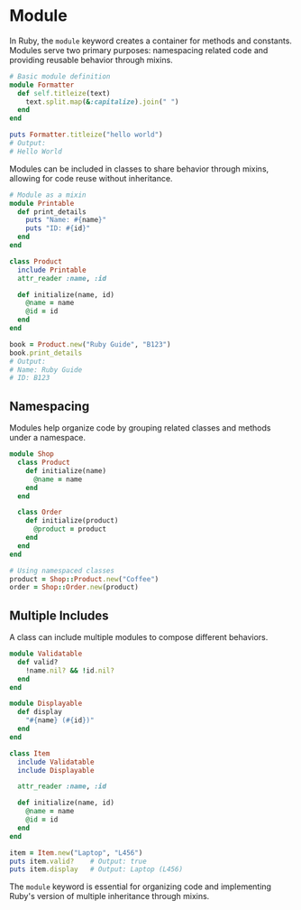 # Module

In Ruby, the `module` keyword creates a container for methods and constants. Modules serve two primary purposes: namespacing related code and providing reusable behavior through mixins.

```ruby
# Basic module definition
module Formatter
  def self.titleize(text)
    text.split.map(&:capitalize).join(" ")
  end
end

puts Formatter.titleize("hello world")
# Output:
# Hello World
```

Modules can be included in classes to share behavior through mixins, allowing for code reuse without inheritance.

```ruby
# Module as a mixin
module Printable
  def print_details
    puts "Name: #{name}"
    puts "ID: #{id}"
  end
end

class Product
  include Printable
  attr_reader :name, :id

  def initialize(name, id)
    @name = name
    @id = id
  end
end

book = Product.new("Ruby Guide", "B123")
book.print_details
# Output:
# Name: Ruby Guide
# ID: B123
```

## Namespacing

Modules help organize code by grouping related classes and methods under a namespace.

```ruby
module Shop
  class Product
    def initialize(name)
      @name = name
    end
  end

  class Order
    def initialize(product)
      @product = product
    end
  end
end

# Using namespaced classes
product = Shop::Product.new("Coffee")
order = Shop::Order.new(product)
```

## Multiple Includes

A class can include multiple modules to compose different behaviors.

```ruby
module Validatable
  def valid?
    !name.nil? && !id.nil?
  end
end

module Displayable
  def display
    "#{name} (#{id})"
  end
end

class Item
  include Validatable
  include Displayable

  attr_reader :name, :id

  def initialize(name, id)
    @name = name
    @id = id
  end
end

item = Item.new("Laptop", "L456")
puts item.valid?    # Output: true
puts item.display   # Output: Laptop (L456)
```

The `module` keyword is essential for organizing code and implementing Ruby's version of multiple inheritance through mixins. 